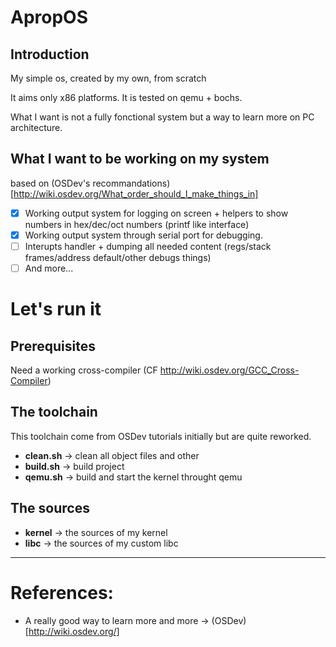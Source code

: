 # ApropOS
## Introduction 

My simple os, created by my own, from scratch

It aims only x86 platforms. It is tested on qemu + bochs.

What I want is not a fully fonctional system but a way to learn more on PC architecture. 

## What I want to be working on my system

based on (OSDev's recommandations)[http://wiki.osdev.org/What_order_should_I_make_things_in]

- [x] Working output system for logging on screen + helpers to show numbers in hex/dec/oct numbers (printf like interface)
- [x] Working output system through serial port for debugging.
- [ ] Interupts handler + dumping all needed content (regs/stack frames/address default/other debugs things)
- [ ] And more...

# Let's run it
## Prerequisites

Need a working cross-compiler (CF http://wiki.osdev.org/GCC_Cross-Compiler)

## The toolchain

This toolchain come from OSDev tutorials initially but are quite reworked.

- **clean.sh** -> clean all object files and other
- **build.sh** -> build project
- **qemu.sh** -> build and start the kernel throught qemu

## The sources

- **kernel** -> the sources of my kernel
- **libc** -> the sources of my custom libc

---------------
# References:
- A really good way to learn more and more -> (OSDev)[http://wiki.osdev.org/]

